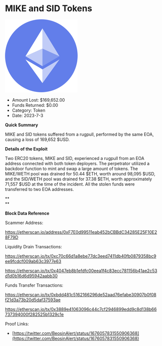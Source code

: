 # MIKE and SID Tokens
![MIKE and SID Tokens](/rektimages/MIKE-and-SID-Tokens.png)
- Amount Lost: $169,652.00
- Funds Returned: $0.00
- Category: Token
- Date: 2023-7-3

**Quick Summary**

MIKE and SID tokens suffered from a rugpull, performed by the same EOA, causing a loss of 169,652 $USD.

  


 **Details of the Exploit**

Two ERC20 tokens, MIKE and SID, experienced a rugpull from an EOA address connected with both token deployers. The perpetrator utilized a backdoor function to mint and swap a large amount of tokens. The MIKE/WETH pool was drained for 50.44 $ETH, worth around 98,095 $USD, and the SID/WETH pool was drained for 37.38 $ETH, worth approximately 71,557 $USD at the time of the incident. All the stolen funds were transferred to two EOA addresses.

 **  
**

 **Block Data Reference**

Scammer Address:

https://etherscan.io/address/0xF7E0d99511eab452bCBBdC34285E25F10E28F79D

  


Liquidity Drain Transactions:

https://etherscan.io/tx/0xc70c66d1a8ebe77dc3eed7411db40fb0879358bc9ee9fcdcf009ab63c3977e63

https://etherscan.io/tx/0x4047eb8b1efdfc00eea1f4c83ecc781156b41ae2c53d1d0b16d6d95942aabb30

  


Funds Transfer Transactions:

https://etherscan.io/tx/0xbdd481c5162166296de52aad76efabe30907b0f08f21d3a73b20d5daf37593ae

https://etherscan.io/tx/0x3889e41063096c44c7cf2946899edd9c8d138b66737394000f282525b1329c1e


Proof Links:
- [https://twitter.com/BeosinAlert/status/1676057831550906368](https://twitter.com/BeosinAlert/status/1676057831550906368)


